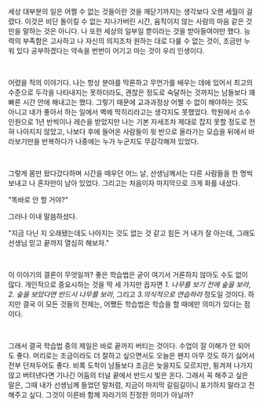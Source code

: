 세상 대부분의 일은 어쩔 수 없는 것들이란 것을 깨닫기까지는 생각보다 오랜 세월이 걸렸다. 이것은 비단 돌이킬 수 없는 지나가버린 시간, 움직이지 않는 사람의 마음 같은 것만을 말하는 것은 아니다. 나 또한 세상의 일부일 뿐이라는 것을 받아들여야만 했다. 능력의 부족함은 고사하고 나 자신의 의지조차 원하는 대로 다룰 수 없는 것이, 조금만 누워 있다 공부하겠다는 약속을 번번이 어기고 마는 것이 우리 인생이다.

<br>

어렸을 적의 이야기다. 나는 항상 분야를 막론하고 무언가를 배우는 데에 있어서 최고의 수준으로 두각을 나타내지는 못하더라도, 괜찮은 정도로 숙달하는 것까지는 남들보다 꽤 빠른 시간 안에 해내고는 했다. 그렇기 때문에 교과과정상 어쩔 수 없이 해야하는 것도 아니고 내가 좋아서 하는 일에서 벽에 막히리라고는 생각지도 못했었다. 학원에서 소수 인원으로 1년 반씩이나 레슨을 받았지만 나는 기본 자세조차 제대로 잡지 못할 정도로 전혀 나아지지 않았고, 나보다 후에 들어온 사람들이 윗 반으로 올라가는 모습을 뒤에서 바라보기만을 반복하다가 나중에는 누가 누군지도 무감각해져 있었다. 

<br>

그렇게 몸만 왔다갔다하며 시간을 떼우던 어느 날, 선생님께서는 다른 사람들을 한 명씩 보내고 나 혼자만이 남아 있었다. 그리고는 처음이자 마지막으로 크게 화를 내셨다. 

"똑바로 안 할 거야?"

그러나 이내 말씀하셨다.

"지금 다닌 지 오래됐는데도 나아지는 것도 없는 것 같고 힘든 거 내가 잘 아는데, 그래도 선생님 믿고 끝까지 열심히 해보자."

<br>

이 이야기의 결론이 무엇일까? 좋은 학습법은 굳이 여기서 거론하지 않아도 수도 없이 많다. 개인적으로 중요시하는 것을 딱 세 가지만 꼽자면 _1. 나무를 보기 전에 숲을 보라_, _2. 숲을 보았다면 반드시 나무를 보라_, 그리고 _3.의식적으로 연습하라_ 정도일 것이다. 하지만 결국 이 모든 것들의 전제는, 어쨌든 학습법은 학습을 할 때에만 의미가 있다는 점이다.

<br>

그래서 결국 학습법 중의 제일은 바로 끝까지 버티는 것이다. 수업이 잘 이해가 안 되어도 좋다. 머리로는 조금이라도 더 잘하고 싶으면서도 오늘은 왠지 아무 것도 하기 싫어서 전부 던져두어도 좋다. 비록 도착이 남들보다 조금은 늦을지도 모르지만, 튕겨져 나가지 않고 버텨낸다면 기나긴 어둠의 터널 끝에서 반드시 빛은 온다. 그래서 꼭 해주고 싶은 말은, 그때 내가 선생님께 들었던 말처럼, 지금이 마지막 갈림길이니 포기하지 말라고 전해주고 싶다. 그것이 이른바 함께 자라기의 진정한 의미가 아닐까?
